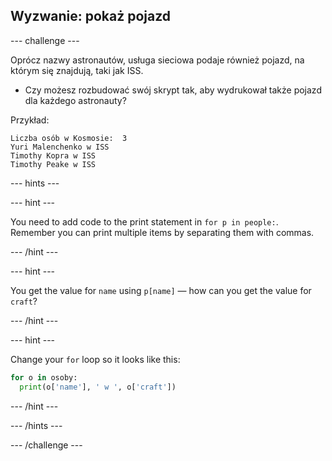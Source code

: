 ## Wyzwanie: pokaż pojazd

\--- challenge \---

Oprócz nazwy astronautów, usługa sieciowa podaje również pojazd, na którym się znajdują, taki jak ISS.

+ Czy możesz rozbudować swój skrypt tak, aby wydrukował także pojazd dla każdego astronauty? 

Przykład:

    Liczba osób w Kosmosie:  3
    Yuri Malenchenko w ISS
    Timothy Kopra w ISS
    Timothy Peake w ISS
    

\--- hints \---

\--- hint \---

You need to add code to the print statement in `for p in people:`. Remember you can print multiple items by separating them with commas.

\--- /hint \---

\--- hint \---

You get the value for `name` using `p[name]` — how can you get the value for `craft`?

\--- /hint \---

\--- hint \---

Change your `for` loop so it looks like this:

```python
for o in osoby:
  print(o['name'], ' w ', o['craft'])
```

\--- /hint \---

\--- /hints \---

\--- /challenge \---